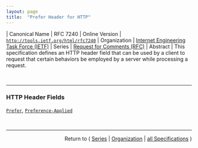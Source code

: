 ```yaml
---
layout: page
title:  "Prefer Header for HTTP"
---
```


| Canonical Name | RFC 7240
| Online Version | [`http://tools.ietf.org/html/rfc7240`](http://tools.ietf.org/html/rfc7240)
| Organization | [Internet Engineering Task Force (IETF)](..)
| Series | [Request for Comments (RFC)](.)
| Abstract | This specification defines an HTTP header field that can be used by a client to request that certain behaviors be employed by a server while processing a request.

<br/>
<hr/>

### HTTP Header Fields

[`Prefer`](/concepts/http-header/Prefer "The Prefer request header field is used to indicate that particular server behaviors are preferred by the client, but not required for successful completion of the request. Prefer is similar in nature to the Expect header field with the exception that servers are allowed to ignore stated preferences."), [`Preference-Applied`](/concepts/http-header/Preference-Applied "The Preference-Applied response header MAY be included within a response message as an indication as to which Prefer tokens were honored by the server and applied to the processing of a request.")



<br/>
<hr/>

<p style="text-align: right">Return to ( <a href="./">Series</a> | <a href="../">Organization</a> | <a href="../../">all Specifications</a> )</p>